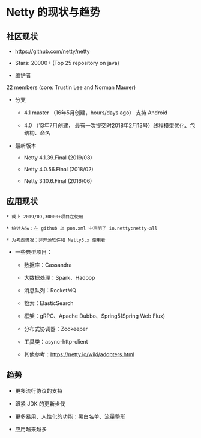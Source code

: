 # Netty 的现状与趋势

## 社区现状

* https://github.com/netty/netty

* Stars: 20000+ (Top 25 repository on java)

* 维护者

22 members (core: Trustin Lee and Norman Maurer)

* 分支

    * 4.1 master （16年5月创建，hours/days ago） 支持 Android
    
    * 4.0 （13年7月创建， 最有一次提交时2018年2月13号）线程模型优化、包结构、命名

* 最新版本

    * Netty 4.1.39.Final (2019/08)
    
    * Netty 4.0.56.Final (2018/02)
    
    * Netty 3.10.6.Final (2016/06)
    
## 应用现状

    * 截止 2019/09,30000+项目在使用
    
    * 统计方法：在 github 上 pom.xml 中声明了 io.netty:netty-all
    
    * 为考虑情况：非开源软件和 Netty3.x 使用者
    
* 一些典型项目：

    * 数据库：Cassandra
    
    * 大数据处理：Spark、Hadoop
    
    * 消息队列：RocketMQ
    
    * 检索：ElasticSearch
    
    * 框架：gRPC、Apache Dubbo、Spring5(Spring Web Flux)
    
    * 分布式协调器：Zookeeper
    
    * 工具类：async-http-client
    
    * 其他参考：https://netty.io/wiki/adopters.html 
    
## 趋势

* 更多流行协议的支持

* 跟紧 JDK 的更新步伐

* 更多易用、人性化的功能：黑白名单、流量整形

* 应用越来越多